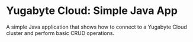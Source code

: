 # Yugabyte Cloud: Simple Java App

A simple Java application that shows how to connect to a Yugabyte Cloud cluster and perform basic CRUD operations.
